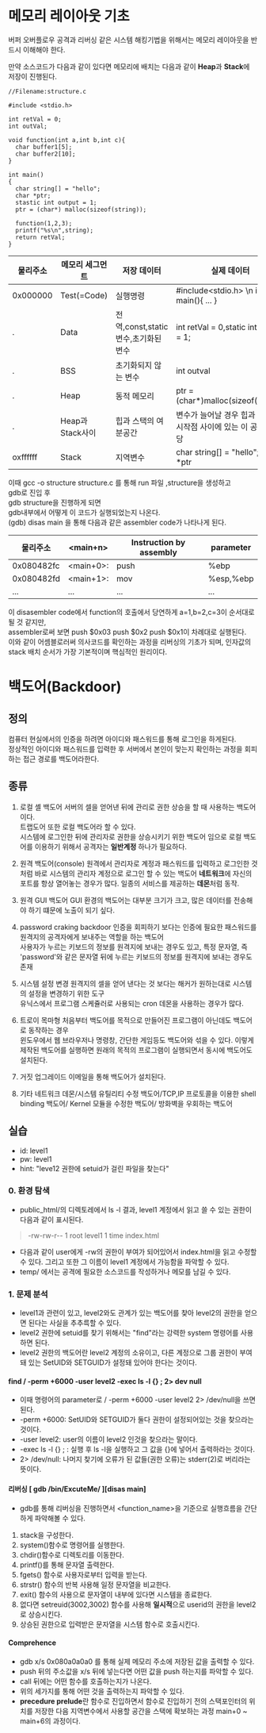 # 메모리 레이아웃 기초

버퍼 오버플로우 공격과 리버싱 같은 시스템 해킹기법을 위해서는 메모리 레이아웃을 반드시 이해해야 한다. 

만약 소스코드가 다음과 같이 있다면 메모리에 배치는 다음과 같이  **Heap**과 **Stack**에 저장이 진행된다.

```
//Filename:structure.c

#include <stdio.h>

int retVal = 0;
int outVal;

void function(int a,int b,int c){
  char buffer1[5];
  char buffer2[10];
}

int main()
{
  char string[] = "hello";
  char *ptr;
  stastic int output = 1;
  ptr = (char*) malloc(sizeof(string));
  
  function(1,2,3);
  printf("%s\n",string);
  return retVal;
}
```

|물리주소|메모리 세그먼트|저장 데이터|실제 데이터|
|------|---|---|-----|
|0x000000|Test(=Code)|실행명령|#include<stdio.h> \n int main(){ ... }|
|.|Data|전역,const,static 변수,초기화된 변수|int retVal = 0,static int output = 1;|
|.|BSS|초기화되지 않는 변수|int outval|
|.|Heap|동적 메모리|ptr = (char*)malloc(sizeof(string))|
|.|Heap과 Stack사이|힙과 스택의 여분공간|변수가 늘어날 경우 힙과 스택의 시작점 사이에 있는 이 공간에 할당|
|oxffffff|Stack|지역변수|char string[] = "hello";, char *ptr|


이때 gcc -o structure structure.c 를 통해 run 파일 ,structure을 생성하고  
gdb로 진입 후   
gdb structure을 진행하게 되면  
gdb내부에서 어떻게 이 코드가 실행되었는지 나온다.  
(gdb) disas main 을 통해 다음과 같은 assembler code가 나타나게 된다.

|물리주소|<main+n>|Instruction by assembly|parameter|
|-|-|-|-|
|0x080482fc|<main+0>:|push|%ebp|
|0x080482fd|<main+1>:|mov|%esp,%ebp|
|...|...|...|...|

이 disasembler code에서 function의 호출에서 당연하게 a=1,b=2,c=3이 순서대로 될 것 같지만,  
assembler로써 보면 push $0x03 push $0x2 push $0x1이 차례대로 실행된다.   
이와 같이 어셈블로러써 의사코드를 확인하는 과정을 리버싱의 기초가 되며, 인자값의 stack 배치 순서가 가장 기본적이며 핵심적인 원리이다.  


# 백도어(Backdoor)
## 정의
컴퓨터 현실에서의 인증을 하려면 아이디와 패스워드를 통해 로그인을 하게된다.  
정상적인 아이디와 패스워드를 입력한 후 서버에서 본인이 맞는지 확인하는 과정을 회피하는 접근 경로를 백도어라한다.

## 종류
1. 로컬 셸 백도어
서버의 셀을 얻어낸 뒤에 관리로 권한 상승을 할 때 사용하는 백도어이다.  
트랩도어 또한 로컬 백도어라 할 수 있다.  
시스템에 로그인한 뒤에 관리자로 권한을 상승시키기 위한 백도어 임으로 로컬 백도어를 이용하기 위해서 공격자는 **일반계정** 하나가 필요하다.

2. 원격 백도어(console)
원격에서 관리자로 계정과 패스워드를 입력하고 로그인한 것처럼 바로 시스템의 관리자 계정으로 로그인 할 수 있는 백도어
**네트워크**에 자신의 포트를 항상 열어놓는 경우가 많다. 일종의 서비스를 제공하는 **데몬**처럼 동작.

3. 원격 GUI 백도어
GUI 환경의 백도어는 대부분 크기가 크고, 많은 데이터를 전송해야 하기 떄문에 노출이 되기 싶다.

4. password craking backdoor
인증을 회피하기 보다는 인증에 필요한 패스워드를 원격지의 공격자에게 보내주는 역할을 하는 백도어  
사용자가 누르는 키보드의 정보를 원격지에 보내는 경우도 있고, 특정 문자열, 즉 'password'와 같은 문자열 뒤에 누르는 키보드의 정보를 원격지에 보내는 경우도 존재

5. 시스템 설정 변경
원격지의 셀을 얻어 낸다는 것 보다는 해커가 원하는대로 시스템의 설정을 변경하기 위한 도구  
유닉스에서 프로그램 스케쥴러로 사용되는 cron 데몬을 사용하는 경우가 많다.

6. 트로이 목마형 
처음부터 백도어를 목적으로 만들어진 프로그램이 아닌데도 백도어로 동작하는 경우  
윈도우에서 웹 브라우저나 명령창, 간단한 게임등도 백도어와 섞을 수 있다.
이렇게 제작된 백도어를 실행하면 원래의 목적의 프로그램이 실행되면서 동시에 백도어도 설치된다.

7. 거짓 업그레이드
이메일을 통해 백도어가 설치된다.

8. 기타
네트워크 데몬/시스템 유틸리티 수정 백도어/TCP,IP 프로토콜을 이용한 shell binding 백도어/ Kernel 모듈을 수정한 백도어/ 방화벽을 우회하는 백도어


## 실습
* id: level1
* pw: level1
* hint: "leve12 권한에 setuid가 걸린 파일을 찾는다"

### 0. 환경 탐색
* public_html/의 디렉토레에서 ls -l 결과, level1 계정에서 읽고 쓸 수 있는 권한이 다음과 같이 표시된다.
> -rw-rw-r-- 1 root level1  1 time  index.html  
* 다음과 같이 user에게 -rw의 권한이 부여가 되어있어서 index.html을 읽고 수정할 수 있다. 그리고 또한 그 이름이 level1 계정에서 가능함을 파악할 수 있다.
* temp/ 에서는 공격에 필요한 소스코드를 작성하거나 메모를 남길 수 있다.

### 1. 문제 분석
* level1과 관련이 있고, level2와도 관계가 있는 백도어를 찾아 level2의 권한을 얻으면 된다는 사실을 추추륵할 수 있다.  
* level2 권한에 setuid를 찾기 위해서는 "find"라는 강력한 system 명령어를 사용하면 된다.
* level2 권한의 백도어란 level2 계정의 소유이고, 다른 계정으로 그룹 권한이 부여돼 있는 SetUID와 SETGUID가 설정돼 있어야 한다는 것이다. 

#### find / -perm +6000 -user level2 -exec ls -l {} \; 2> dev null
* 이때 명령어의 parameter로 / -perm +6000 -user level2 2> /dev/null을 쓰면된다.
* -perm +6000: SetUID와 SETGUID가 둘다 권한이 설정되어있는 것을 찾으라는 것이다.
* -user level2: user의 이름이 level2 인것을 찾으라는 말이다.
* -exec ls -l {} \; : 실행 후 ls -l을 실행하고 그 값을 {}에 넣어서 출력하라는 것이다.
* 2> /dev/null: 나머지 찾기에 오류가 된 값들(권한 오류)는 stderr(2)로 버리라는 뜻이다.

#### 리버싱 [ gdb /bin/ExcuteMe/ ][disas main]
* gdb를 통해 리버싱을 진행하면서 <function_name>을 기준으로 실행흐름을 간단하게 파악해볼 수 있다.
1. stack을 구성한다.
2. system()함수로 명령어를 실행한다. 
3. chdir()함수로 디렉토리를 이동한다.
4. printf()를 통해 문자열 출력한다.
5. fgets() 함수로 사용자로부터 입력을 받는다.
6. strstr() 함수의 반복 사용해 일정 문자열을 비교한다.
7. exit() 함수의 사용으로 문자열이 내부에 있다면 시스템을 종료한다.
8. 없다면 setreuid(3002,3002) 함수를 사용해 **일시적**으로 userid의 권한을 level2로 상승시킨다.
9. 상승된 권한으로 입력받은 문자열을 시스템 함수로 호출시킨다.
#### Comprehence 
* gdb x/s 0x080a0a0a0 를 통해 실제 메모리 주소에 저장된 값을 출력할 수 있다.
* push 뒤의 주소값을 x/s 뒤에 넣는다면 어떤 값을 push 하는지를 파악할 수 있다.
* call 뒤에는 어떤 함수를 호출하는지가 나온다.
* 위의 세가지를 통해 어떤 것을 출력하는지 파악할 수 있다.
* **precedure prelude**란 함수로 진입하면서 함수로 진입하기 전의 스택포인터의 위치를 저장한 다음 지역변수에서 사용할 공간을 스택에 확보하는 과정
main+0 ~ main+6의 과정이다.





